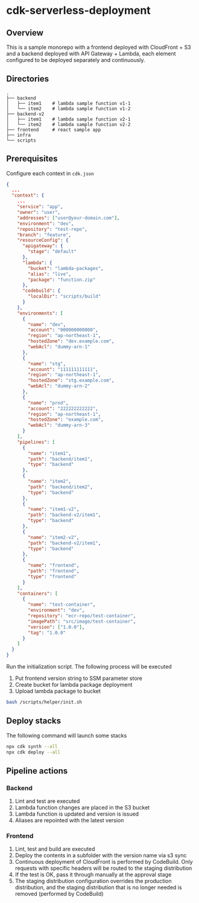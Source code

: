 # cdk-serverless-deployment

## Overview

This is a sample monorepo with a frontend deployed with CloudFront + S3 and a backend deployed with API Gateway + Lambda,
each element configured to be deployed separately and continuously.

## Directories

```text
.
├── backend
│   ├── item1    # lambda sample function v1-1
│   └── item2    # lambda sample function v1-2
├── backend-v2
│   ├── item1    # lambda sample function v2-1
│   └── item2    # lambda sample function v2-2
├── frontend     # react sample app
├── infra
└── scripts
```

## Prerequisites

Configure each context in `cdk.json`

```json
{
  ...
  "context": {
    ...
    "service": "app",
    "owner": "user",
    "addresses": ["user@your-domain.com"],
    "environment": "dev",
    "repository": "test-repo",
    "branch": "feature",
    "resourceConfig": {
      "apigateway": {
        "stage": "default"
      },
      "lambda": {
        "bucket": "lambda-packages",
        "alias": "live",
        "package": "function.zip"
      },
      "codebuild": {
        "localDir": "scripts/build"
      }
    },
    "environments": [
      {
        "name": "dev",
        "account": "000000000000",
        "region": "ap-northeast-1",
        "hostedZone": "dev.example.com",
        "webAcl": "dummy-arn-1"
      },
      {
        "name": "stg",
        "account": "111111111111",
        "region": "ap-northeast-1",
        "hostedZone": "stg.example.com",
        "webAcl": "dummy-arn-2"
      },
      {
        "name": "prod",
        "account": "222222222222",
        "region": "ap-northeast-1",
        "hostedZone": "example.com",
        "webAcl": "dummy-arn-3"
      }
    ],
    "pipelines": [
      {
        "name": "item1",
        "path": "backend/item1",
        "type": "backend"
      },
      {
        "name": "item2",
        "path": "backend/item2",
        "type": "backend"
      },
      {
        "name": "item1-v2",
        "path": "backend-v2/item1",
        "type": "backend"
      },
      {
        "name": "item2-v2",
        "path": "backend-v2/item1",
        "type": "backend"
      },
      {
        "name": "frontend",
        "path": "frontend",
        "type": "frontend"
      }
    ],
    "containers": [
      {
        "name": "test-container",
        "environment": "dev",
        "repository": "ecr-repo/test-container",
        "imagePath": "src/image/test-container",
        "version": ["1.0.0"],
        "tag": "1.0.0"
      }
    ]
  }
}
```

Run the initialization script. The following process will be executed

   1. Put frontend version string to SSM parameter store
   2. Create bucket for lambda package deployment
   3. Upload lambda package to bucket

```bash
bash /scripts/helper/init.sh
```

## Deploy stacks

The following command will launch some stacks

```sh
npx cdk synth --all
npx cdk deploy --all
```

## Pipeline actions

### Backend

1. Lint and test are executed
1. Lambda function changes are placed in the S3 bucket
1. Lambda function is updated and version is issued
1. Aliases are repointed with the latest version

### Frontend

1. Lint, test and build are executed
1. Deploy the contents in a subfolder with the version name via s3 sync
1. Continuous deployment of CloudFront is performed by CodeBuild. Only requests with specific headers will be routed to the staging distribution
1. If the test is OK, pass it through manually at the approval stage
1. The staging distribution configuration overrides the production distribution, and the staging distribution that is no longer needed is removed (performed by CodeBuild)
